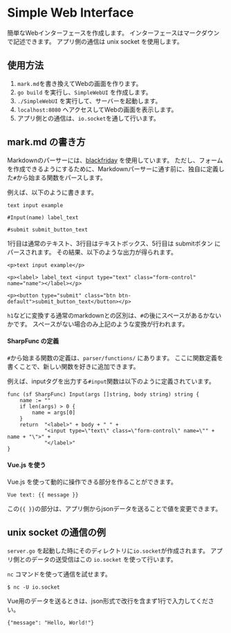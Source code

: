 # Simple Web Interface

簡単なWebインターフェースを作成します。
インターフェースはマークダウンで記述できます。
アプリ側の通信は unix socket を使用します。


## 使用方法

1. `mark.md`を書き換えてWebの画面を作ります。
2. `go build` を実行し、`SimpleWebUI` を作成します。
3. `./SimpleWebUI` を実行して、サーバーを起動します。
4. `localhost:8080` へアクセスしてWebの画面を表示します。
5. アプリ側との通信は、`io.socket`を通して行います。


## mark.md の書き方

Markdownのパーサーには、[blackfriday](https://github.com/russross/blackfriday) を使用しています。
ただし、フォームを作成できるようにするために、Markdownパーサーに通す前に、独自に定義した`#`から始まる関数をパースします。

例えば、以下のように書きます。


	text input example

	#Input(name) label_text

	#submit submit_button_text


1行目は通常のテキスト、3行目はテキストボックス、5行目は submitボタン にパースされます。
その結果、以下のような出力が得られます。

```
<p>text input example</p>

<p><label> label_text <input type="text" class="form-control" name="name"></label></p>

<p><button type="submit" class="btn btn-default">submit_button_text</button></p>
```

`h1`などに変換する通常のmarkdownとの区別は、`#`の後にスペースがあるかないかです。
スペースがない場合のみ上記のような変換が行われます。

#### SharpFunc の定義

`#`から始まる関数の定義は、`parser/functions/` にあります。
ここに関数定義を書くことで、新しい関数を好きに追加できます。

例えば、inputタグを出力する`#input`関数は以下のように定義されています。


    func (sf SharpFunc) Input(args []string, body string) string {
        name := ""
        if len(args) > 0 {
            name = args[0]
        }
        return  "<label>" + body + " " +
                "<input type=\"text\" class=\"form-control\" name=\"" + name + "\">" +
                "</label>"
    }



#### Vue.js を使う

Vue.js を使って動的に操作できる部分を作ることができます。

	Vue text: {{ message }}

この`{{ }}`の部分は、アプリ側からjsonデータを送ることで値を変更できます。


## unix socket の通信の例

`server.go` を起動した時にそのディレクトリに`io.socket`が作成されます。
アプリ側とのデータの送受信はこの `io.socket` を使って行います。

`nc` コマンドを使って通信を試せます。

	$ nc -U io.socket

Vue用のデータを送るときは、json形式で改行を含まず1行で入力してください。

	{"message": "Hello, World!"}

